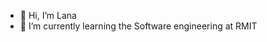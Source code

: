 - 👋 Hi, I’m Lana
- 🌱 I’m currently learning the Software engineering at RMIT

<!---
LanaJ0/LanaJ0 is a ✨ special ✨ repository because its `README.md` (this file) appears on your GitHub profile.
You can click the Preview link to take a look at your changes.
--->
